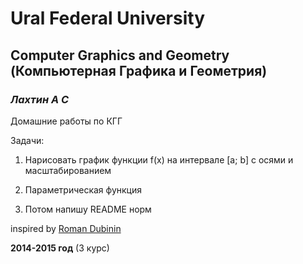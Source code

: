 Ural Federal University
=======================
Computer Graphics and Geometry (Компьютерная Графика и Геометрия)
--------------------------------------------------------------
### *Лахтин А С* ###

Домашние работы по КГГ


Задачи:

1. Нарисовать график функции f(x) на интервале [a; b] с осями и масштабированием

2. Параметрическая функция 

3. Потом напишу README норм

inspired by [Roman Dubinin](https://github.com/RomanDubinin/CGG)

**2014-2015 год** (3 курс)
